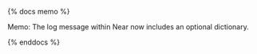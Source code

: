{% docs memo %}

Memo: The log message within Near now includes an optional dictionary.

{% enddocs %}
